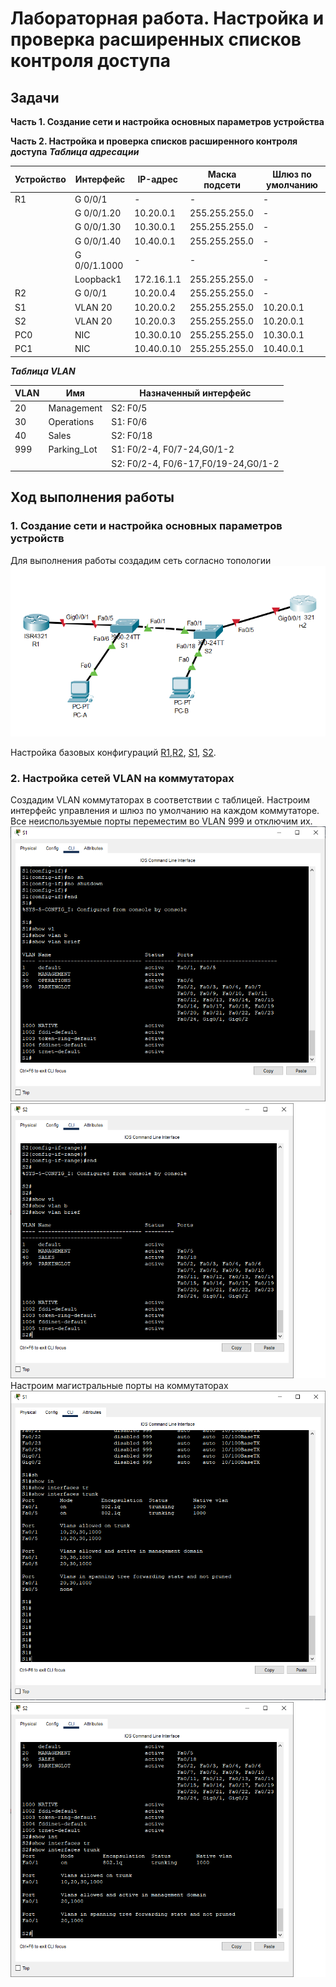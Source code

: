 # Лабораторная работа. Настройка и проверка расширенных списков контроля доступа
## Задачи
**Часть 1. Создание сети и настройка основных параметров устройства** 

**Часть 2. Настройка и проверка списков расширенного контроля доступа**
 ***Таблица адресации*** 
  
  
| Устройство |Интерфейс     | IP-адрес      | Маска подсети  | Шлюз по умолчанию|
|------------|--------------|---------------|----------------|------------------|
|    R1      | G 0/0/1      |-              |-               |        -         |
|            | G 0/0/1.20   | 10.20.0.1     |255.255.255.0   |        -         |
|            | G 0/0/1.30   | 10.30.0.1     |255.255.255.0   |        -         |
|            | G 0/0/1.40   | 10.40.0.1     |255.255.255.0   |        -         |
|            | G 0/0/1.1000 | -             |  -             |        -         |
|            | Loopback1    | 172.16.1.1    |255.255.255.0   |        -         |
|    R2      | G 0/0/1      | 10.20.0.4     |255.255.255.0   |        -         |
|    S1      | VLAN 20      | 10.20.0.2     |255.255.255.0   |    10.20.0.1     |
|    S2      | VLAN 20      | 10.20.0.3     |255.255.255.0   |    10.20.0.1     |
|    PC0     | NIC          | 10.30.0.10    |255.255.255.0   |    10.30.0.1     |
|    PC1     | NIC          | 10.40.0.10    |255.255.255.0   |    10.40.0.1     | 
  
  

***Таблица VLAN***      
  

|      VLAN     |    Имя          |   Назначенный интерфейс     | 
|---------------|-----------------|-----------------------------|
|   20          |Management       |  S2: F0/5                   |
|   30          |Operations       |  S1: F0/6                   |
|   40          |Sales            |  S2: F0/18                  |
|   999         |Parking_Lot      |  S1: F0/2-4, F0/7-24,G0/1-2 |
|               |                 |  S2: F0/2-4, F0/6-17,F0/19-24,G0/1-2|
## Ход выполнения работы    
### 1. Создание сети и настройка основных параметров устройств    
Для выполнения работы создадим сеть согласно топологии    
![](pic/network.png)    

Настройка базовых конфигураций  [R1](config/R1_base_setting),[R2](config/base_setting_R2), [S1](config/S1_base_setting), [S2](config/base_setting_S2).    
  
### 2. Настройка сетей VLAN на коммутаторах 
Создадим VLAN коммутаторах в соответствии с таблицей. Настроим интерфейс управления и шлюз по умолчанию на каждом коммутаторе. Все неиспользуемые порты переместим во VLAN 999 и отключим их.
![](pic/vlan_brief_1.png)   
![](pic/S2_vlan_brief_1.png)  
Настроим магистральные порты на коммутаторах  
![](pic/trunk_S1.png)   
![](pic/trunk_S2.png)     

